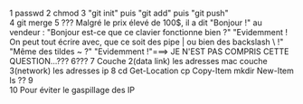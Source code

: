 1 passwd
2 chmod
3 "git init" puis "git add" puis "git push"  
4 git merge
5 ??? Malgré le prix élevé de 100$, il a dit "Bonjour !" au vendeur :
 "Bonjour est-ce que ce clavier fonctionne bien ?"
 "Evidemment ! On peut tout écrire avec, que ce soit des pipe | ou bien des backslash \\ !"
 "Même des tildes ~ ?"
 "Evidemment !"===> JE N'EST PAS COMPRIS CETTE QUESTION...???
 6???
 7  Couche 2(data link) les adresses mac 
    couche 3(network) les adresses ip
8   cd Get-Location
    cp Copy-Item
    mkdir New-Item
    ls ??
9  
10 Pour éviter le gaspillage des IP
